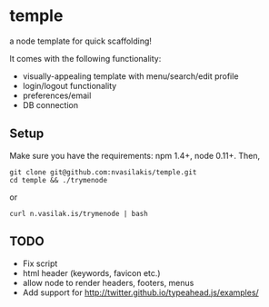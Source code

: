 temple
======

a node template for quick scaffolding!

It comes with the following functionality:
* visually-appealing template with menu/search/edit profile
* login/logout functionality
* preferences/email
* DB connection

## Setup

Make sure you have the requirements: npm 1.4+, node 0.11+. Then,

```
git clone git@github.com:nvasilakis/temple.git
cd temple && ./trymenode
```

or 

`curl n.vasilak.is/trymenode | bash`

## TODO

* Fix script
* html header (keywords, favicon etc.)
* allow node to render headers, footers, menus
* Add support for http://twitter.github.io/typeahead.js/examples/
